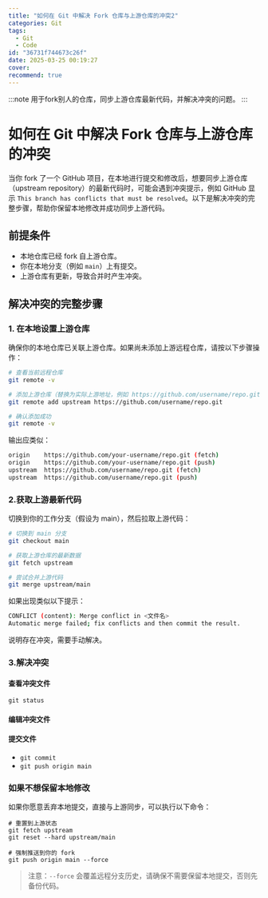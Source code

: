 ```yaml
---
title: "如何在 Git 中解决 Fork 仓库与上游仓库的冲突2"
categories: Git
tags:
  - Git
  - Code
id: "36731f744673c26f"
date: 2025-03-25 00:19:27
cover:
recommend: true
---
```


:::note
用于fork别人的仓库，同步上游仓库最新代码，并解决冲突的问题。
:::


# 如何在 Git 中解决 Fork 仓库与上游仓库的冲突

当你 fork 了一个 GitHub 项目，在本地进行提交和修改后，想要同步上游仓库（upstream repository）的最新代码时，可能会遇到冲突提示，例如 GitHub 显示 `This branch has conflicts that must be resolved`。以下是解决冲突的完整步骤，帮助你保留本地修改并成功同步上游代码。

## 前提条件
- 本地仓库已经 fork 自上游仓库。
- 你在本地分支（例如 `main`）上有提交。
- 上游仓库有更新，导致合并时产生冲突。

## 解决冲突的完整步骤

### 1. 在本地设置上游仓库
确保你的本地仓库已关联上游仓库。如果尚未添加上游远程仓库，请按以下步骤操作：

```bash
# 查看当前远程仓库
git remote -v

# 添加上游仓库（替换为实际上游地址，例如 https://github.com/username/repo.git）
git remote add upstream https://github.com/username/repo.git

# 确认添加成功
git remote -v
```

输出应类似：

```bash
origin    https://github.com/your-username/repo.git (fetch)
origin    https://github.com/your-username/repo.git (push)
upstream  https://github.com/username/repo.git (fetch)
upstream  https://github.com/username/repo.git (push)
```

### 2.获取上游最新代码

切换到你的工作分支（假设为 main），然后拉取上游代码：

```bash
# 切换到 main 分支
git checkout main

# 获取上游仓库的最新数据
git fetch upstream

# 尝试合并上游代码
git merge upstream/main
```

如果出现类似以下提示：

```bash
CONFLICT (content): Merge conflict in <文件名>
Automatic merge failed; fix conflicts and then commit the result.
```

说明存在冲突，需要手动解决。

### 3.解决冲突

#### 查看冲突文件

`git status`

#### 编辑冲突文件

#### 提交文件

- `git commit`
- `git push origin main`

### 如果不想保留本地修改

如果你愿意丢弃本地提交，直接与上游同步，可以执行以下命令：

```
# 重置到上游状态
git fetch upstream
git reset --hard upstream/main

# 强制推送到你的 fork
git push origin main --force
```

> 注意：`--force` 会覆盖远程分支历史，请确保不需要保留本地提交，否则先备份代码。